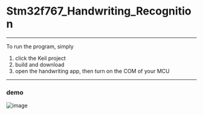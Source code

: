 # Stm32f767_Handwriting_Recognition
---
To run the program, simply 
1. click the Keil project
2. build and download
3. open the handwriting app, then turn on the COM of your MCU
---
### demo
![image](https://github.com/user-attachments/assets/1757d0dd-52f8-494a-86b9-da7886203c09)
